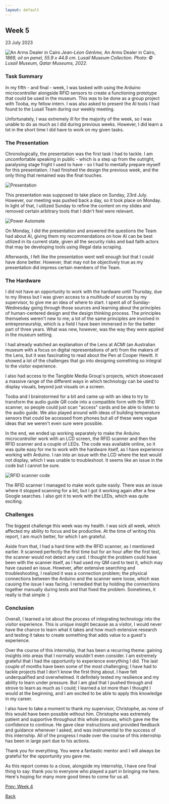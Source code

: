 ```yaml
---
layout: default
---
```


## Week 5
23 July 2023

![An Arms Dealer in Cairo](/assets/images/header.jpg)
*Jean-Léon Gérôme,* An Arms Dealer in Cairo, *1869, oil on panel, 55.9 x 44.8 cm. Lusail Museum Collection. Photo: © Lusail Museum, Qatar Museums, 2022.*

### Task Summary
In my fifth - and final - week, I was tasked with using the Arduino microcontroller alongside RFID sensors to create a functioning prototype that could be used in the museum. This was to be done as a group project with Tooba, my fellow intern. I was also asked to present the AI tools I had found to the Lusail Team during our weekly meeting. 

Unfortunately, I was extremely ill for the majority of the week, so I was unable to do as much as I did during previous weeks. However, I did learn a lot in the short time I did have to work on my given tasks.

### The Presentation
Chronologically, the presentation was the first task I had to tackle. I am uncomfortable speaking in public - which is a step up from the outright, paralysing stage fright I used to have - so I had to mentally prepare myself for this presentation. I had finished the design the previous week, and the only thing that remained was the final touches.

![Presentation](/assets/images/w5.jpg)

This presentation was supposed to take place on Sunday, 23rd July. However, our meeting was pushed back a day, so it took place on Monday. In light of that, I utilized Sunday to refine the content on my slides and removed certain arbitrary tools that I didn't feel were relevant.

![Power Automate](/assets/images/w5_2.jpg)

On Monday, I did the presentation and answered the questions the Team had about AI, giving them my recommendations on how AI can be best utilized in its current state, given all the security risks and bad faith actors that may be developing tools using illegal data scraping.

Afterwards, I felt like the presentation went well enough but that I could have done better. However, that may not be objectively true as my presentation did impress certain members of the Team.

### The Hardware
I did not have an opportunity to work with the hardware until Thursday, due to my illness but I was given access to a multitude of sources by my supervisor, to give me an idea of where to start. I spent all of Sunday-Wednesday going through those sources and learning about the principles of human-centered design and the design thinking process. The principles themselves weren't new to me; a lot of the same principles are involved in entrepreneurship, which is a field I have been immersed in for the better part of three years. What was new, however, was the way they were applied in the museum setting.

I had already watched an explanation of the Lens at ACMI (an Australian museum with a focus on digital representations of art) from the makers of the Lens, but it was fascinating to read about the Pen at Cooper Hewitt. It showed a lot of the challenges that go into designing something so integral to the visitor experience. 

I also had access to the Tangible Media Group's projects, which showcased a massive range of the different ways in which technology can be used to display visuals, beyond just visuals on a screen.

Tooba and I brainstormed for a bit and came up with an idea to try to transform the audio guide QR code into a compatible form with the RFID scanner, so people could just scan "access" cards and be able to listen to the audio guide. We also played around with ideas of building temperature sensors that could be accessed from phones but all of these were vague ideas that we weren't even sure were possible.

In the end, we ended up working separately to make the Arduino microcontroller work with an LCD screen, the RFID scanner and then the RFID scanner and a couple of LEDs. The code was available online, so it was quite easy for me to work with the hardware itself, as I have experience working with Arduino. I ran into an issue with the LCD where the text would not display, which I was unable to troubleshoot. It seems like an issue in the code but I cannot be sure.

![RFID scanner code](/assets/images/w5_3.jpg)

The RFID scanner I managed to make work quite easily. There was an issue where it stopped scanning for a bit, but I got it working again after a few Google searches. I also got it to work with the LEDs, which was quite exciting.

### Challenges
The biggest challenge this week was my health. I was sick all week, which affected my ability to focus and be productive. At the time of writing this report, I am much better, for which I am grateful. 

Aside from that, I had a hard time with the RFID scanner, as I mentioned earlier. It scanned perfectly the first time but for an hour after the first test, the scanner would not detect any card. I thought the problem could have been with the scanner itself, as I had used my QM card to test it, which may have caused an issue. However, after extensive searching and troubleshooting, I realized it was a connection problem; the physical connections between the Arduino and the scanner were loose, which was causing the issue I was facing. I remedied that by holding the connections together manually during tests and that fixed the problem. Sometimes, it really is that simple :)

### Conclusion
Overall, I learned a lot about the process of integrating technology into the visitor experience. This is unique insight because as a visitor, I would never have the chance to learn what it takes and how much extensive research and testing it takes to create something that adds value to a guest's experience.

Over the course of this internship, that has been a recurring theme: gaining insights into areas that I normally wouldn't even consider. I am extremely grateful that I had the opportunity to experience everything I did. The last couple of months have been some of the most challenging; I have had to tackle projects that I don't know the first thing about. I have felt underqualified and overwhelmed. It definitely tested my resilience and my ability to learn under pressure. But I am glad that I pushed through and strove to learn as much as I could; I learned a lot more than I thought I would at the beginning, and I am excited to be able to apply this knowledge in my career. 

I also have to take a moment to thank my supervisor, Christophe, as none of this would have been possible without him. Christophe was extremely patient and supportive throughout this whole process, which gave me the confidence to continue. He gave clear instructions and provided feedback and guidance whenever I asked, and was instrumental to the success of this internship. All of the progress I made over the course of this internship has been in large part due to his actions. 

Thank you for everything. You were a fantastic mentor and I will always be grateful for the opportunity you gave me.

As this report comes to a close, alongside my internship, I have one final thing to say: thank you to everyone who played a part in bringing me here. Here's hoping for many more good times to come for us all.

[Prev: Week 4](./Week-4.html)

[Back](./)
